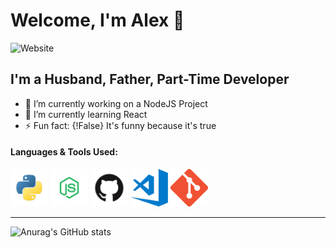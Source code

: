 # Welcome, I'm Alex 👋

![Website](https://img.shields.io/website?down_color=Red&down_message=Offline&label=My%20Github&style=for-the-badge&up_color=Green&up_message=Online&url=https%3A%2F%2Fgithub.com%2FA-Finan%2FA-Finan)

## I'm a Husband, Father, Part-Time Developer

- 🔭 I’m currently working on a NodeJS Project
- 🌱 I’m currently learning React
- ⚡ Fun fact: {!False} It's funny because it's true

#### Languages & Tools Used:

<p align="left">
<img width="60px" src="https://github.com/A-Finan/A-Finan/blob/main/Github%20Images/Python.svg">
<img width="60px" src="https://github.com/A-Finan/A-Finan/blob/main/Github%20Images/NodeJS.svg">
<img width="60px" src="https://github.com/A-Finan/A-Finan/blob/main/Github%20Images/github1.svg">
<img width="60px" src="https://github.com/A-Finan/A-Finan/blob/main/Github%20Images/VSCode.svg">
<img width="60px" src="https://github.com/A-Finan/A-Finan/blob/main/Github%20Images/Git.svg">
</p>

---

![Anurag's GitHub stats](https://github-readme-stats.vercel.app/api?username=A-Finan&count_private=true&show_icons=true&hide_border=true&theme=dracula)

